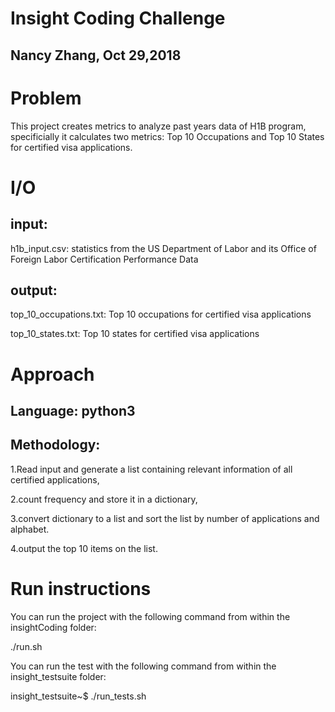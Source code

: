 # Insight Coding Challenge
## Nancy Zhang, Oct 29,2018
# Problem
This project creates metrics to analyze past years data of H1B program, specificially it calculates two metrics: Top 10 Occupations and Top 10 States for certified visa applications.

# I/O
## input:

h1b_input.csv: statistics from the US Department of Labor and its Office of Foreign Labor Certification Performance Data

## output:

top_10_occupations.txt: Top 10 occupations for certified visa applications

top_10_states.txt: Top 10 states for certified visa applications

# Approach
## Language: python3
## Methodology:
1.Read input and generate a list containing relevant information of all certified applications,

2.count frequency and store it in a dictionary,

3.convert dictionary to a list and sort the list by number of applications and alphabet.

4.output the top 10 items on the list.

# Run instructions
You can run the project with the following command from within the insightCoding folder:

./run.sh 

You can run the test with the following command from within the insight_testsuite folder:

insight_testsuite~$ ./run_tests.sh 

